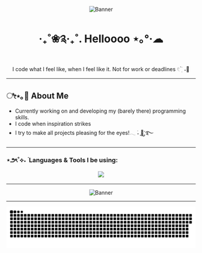 <p align="center">
  <img 
    src="https://i.pinimg.com/originals/4b/a4/a3/4ba4a3201379339649ace503f62e7b8c.gif" 
    alt="Banner"
    width="100%"
    height="180"
  />
</p>







<h1 align="center">‧₊˚❀༉‧₊˚. Helloooo ⋆｡°·☁︎ </h1>
<p align="center">
  I code what I feel like, when I feel like it.  
  Not for work or deadlines 𓏲 ๋࣭ ࣪ ˖🎐
</p>

---

##  ೀ⋆｡🌷 About Me
 
- Currently working on and developing my (barely there) programming skills.
- I code when inspiration strikes
- I try to make all projects pleasing for the eyes!𓂃 ࣪˖ ִֶָ🐇་༘࿐




---

### ⋆౨ৎ˚⟡˖ ࣪ Languages & Tools I be using:

<p align="center">
  <img src="https://skillicons.dev/icons?i=html,css,js,vscode,flutter,firebase,github,&theme=light" />
</p>

---

<p align="center">
  <img 
    src="https://i.pinimg.com/originals/70/82/63/70826360a72047abc1ff324e7df77b65.gif" 
    alt="Banner"
    width="100%"
    height="200"
  />
</p>

---


<!-- ![Snake animation](https://github.com/Pepyn0/Pepyn0/blob/output/github-contribution-grid-snake.svg) -->
<div>
  <img src="https://github.com/Pepyn0/Pepyn0/raw/output/github-contribution-grid-snake.svg" alt="snake">
</div>

